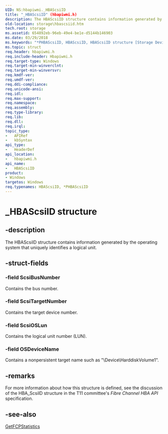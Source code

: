 ```yaml
---
UID: NS:hbapiwmi._HBAScsiID
title: "_HBAScsiID" (hbapiwmi.h)
description: The HBAScsiID structure contains information generated by the operating system that uniquely identifies a logical unit.
old-location: storage\hbascsiid.htm
tech.root: storage
ms.assetid: 654892eb-96eb-49e4-be1e-d5144b146903
ms.date: 03/29/2018
ms.keywords: "*PHBAScsiID, HBAScsiID, HBAScsiID structure [Storage Devices], PHBAScsiID, PHBAScsiID structure pointer [Storage Devices], _HBAScsiID, hbapiwmi/HBAScsiID, hbapiwmi/PHBAScsiID, storage.hbascsiid, structs-Fibre_11630d2e-f0a6-451d-a0e6-9f3986c0a3f7.xml"
ms.topic: struct
req.header: hbapiwmi.h
req.include-header: Hbapiwmi.h
req.target-type: Windows
req.target-min-winverclnt: 
req.target-min-winversvr: 
req.kmdf-ver: 
req.umdf-ver: 
req.ddi-compliance: 
req.unicode-ansi: 
req.idl: 
req.max-support: 
req.namespace: 
req.assembly: 
req.type-library: 
req.lib: 
req.dll: 
req.irql: 
topic_type:
-	APIRef
-	kbSyntax
api_type:
-	HeaderDef
api_location:
-	hbapiwmi.h
api_name:
-	HBAScsiID
product:
- Windows
targetos: Windows
req.typenames: HBAScsiID, *PHBAScsiID
---
```


# _HBAScsiID structure


## -description


The HBAScsiID structure contains information generated by the operating system that uniquely identifies a logical unit.


## -struct-fields




### -field ScsiBusNumber

Contains the bus number. 


### -field ScsiTargetNumber

Contains the target device number. 


### -field ScsiOSLun

Contains the logical unit number (LUN). 


### -field OSDeviceName

Contains a nonpersistent target name such as "\Device\HarddiskVolume1".


## -remarks



For more information about how this structure is defined, see the discussion of the HBA_ScsiID structure in the T11 committee's <i>Fibre Channel HBA API</i> specification.




## -see-also




<a href="https://msdn.microsoft.com/library/windows/hardware/ff554939">GetFCPStatistics</a>
 

 

